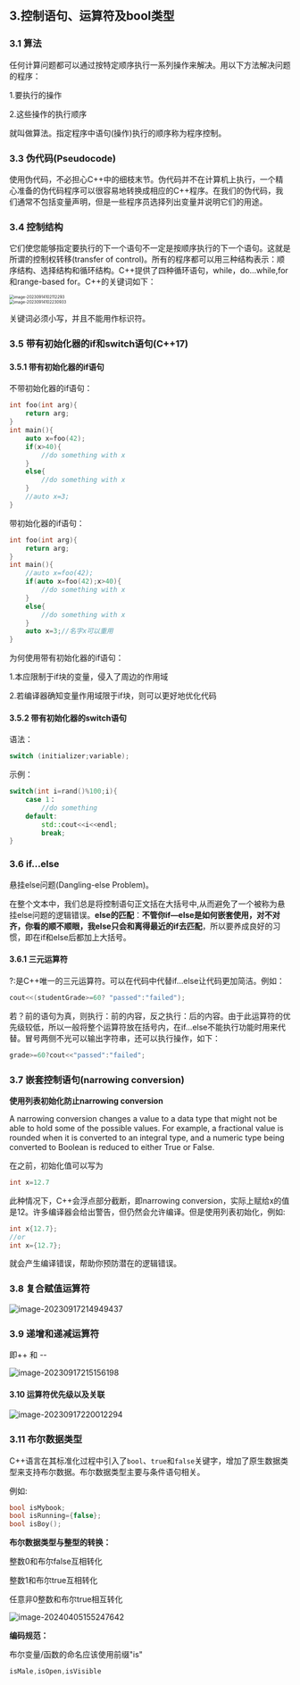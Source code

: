 ## 3.控制语句、运算符及bool类型

### 3.1 算法

任何计算问题都可以通过按特定顺序执行一系列操作来解决。用以下方法解决问题的程序：

1.要执行的操作

2.这些操作的执行顺序

就叫做算法。指定程序中语句(操作)执行的顺序称为程序控制。

### 3.3 伪代码(Pseudocode)

使用伪代码，不必担心C++中的细枝末节。伪代码并不在计算机上执行，一个精心准备的伪代码程序可以很容易地转换成相应的C++程序。在我们的伪代码，我们通常不包括变量声明，但是一些程序员选择列出变量并说明它们的用途。

### 3.4 控制结构

它们使您能够指定要执行的下一个语句不一定是按顺序执行的下一个语句。这就是所谓的控制权转移(transfer of control)。所有的程序都可以用三种结构表示：顺序结构、选择结构和循环结构。C++提供了四种循环语句，while，do...while,for和range-based for。C++的关键词如下：

<div>
<img src="C:\Users\22364\AppData\Roaming\Typora\typora-user-images\image-20230914102112293.png" alt="image-20230914102112293" style="zoom:50%;" />
</div>


<div>
<img src="C:\Users\22364\AppData\Roaming\Typora\typora-user-images\image-20230914102230933.png" alt="image-20230914102230933" style="zoom:50%;" />
</div>


关键词必须小写，并且不能用作标识符。

### 3.5 带有初始化器的if和switch语句(C++17)

#### 3.5.1 带有初始化器的if语句

不带初始化器的if语句：

```cpp
int foo(int arg){
	return arg;
}
int main(){
	auto x=foo(42);
	if(x>40){
        //do something with x
    }
    else{
        //do something with x
    }
    //auto x=3;
}
```

带初始化器的if语句：

```cpp
int foo(int arg){
	return arg;
}
int main(){
	//auto x=foo(42);
	if(auto x=foo(42);x>40){
        //do something with x
    }
    else{
        //do something with x
    }
    auto x=3;//名字x可以重用
}
```

为何使用带有初始化器的if语句：

1.本应限制于if块的变量，侵入了周边的作用域

2.若编译器确知变量作用域限于if块，则可以更好地优化代码

#### 3.5.2 带有初始化器的switch语句

语法：

```cpp
switch (initializer;variable);
```

示例：

```cpp
switch(int i=rand()%100;i){
	case 1：
        //do something
    default:
        std::cout<<i<<endl;
        break;
}
```



### 3.6 if...else

悬挂else问题(Dangling-else Problem)。

在整个文本中，我们总是将控制语句正文括在大括号中,从而避免了一个被称为悬挂else问题的逻辑错误。**else的匹配**：**不管你if—else是如何嵌套使用，对不对齐，你看的顺不顺眼，我else只会和离得最近的if去匹配**，所以要养成良好的习惯，即在if和else后都加上大括号。

#### 3.6.1 三元运算符

?:是C++唯一的三元运算符。可以在代码中代替if...else让代码更加简洁。例如：

```c++
cout<<(studentGrade>=60? "passed":"failed");
```

若？前的语句为真，则执行：前的内容，反之执行：后的内容。由于此运算符的优先级较低，所以一般将整个运算符放在括号内，在if...else不能执行功能时用来代替。冒号两侧不光可以输出字符串，还可以执行操作，如下：

```c++
grade>=60?cout<<"passed":"failed";
```



### 3.7 嵌套控制语句(narrowing conversion)

**使用列表初始化防止narrowing conversion**

A narrowing conversion changes a value to a data type that might not be able to hold some of the possible values. For example, a fractional value is rounded when it is converted to an integral type, and a numeric type being converted to Boolean is reduced to either True or False.

在之前，初始化值可以写为

```c++
int x=12.7
```

此种情况下，C++会浮点部分截断，即narrowing conversion，实际上赋给x的值是12。许多编译器会给出警告，但仍然会允许编译。但是使用列表初始化，例如:

```c++
int x{12.7};
//or
int x={12.7};
```

就会产生编译错误，帮助你预防潜在的逻辑错误。

### 3.8 复合赋值运算符

![image-20230917214949437](C:\Users\22364\AppData\Roaming\Typora\typora-user-images\image-20230917214949437.png)

### 3.9 递增和递减运算符

即++ 和 --

![image-20230917215156198](C:\Users\22364\AppData\Roaming\Typora\typora-user-images\image-20230917215156198.png)

#### 3.10 运算符优先级以及关联

![image-20230917220012294](C:\Users\22364\AppData\Roaming\Typora\typora-user-images\image-20230917220012294.png)

### 3.11 布尔数据类型

 C++语言在其标准化过程中引入了`bool`、`true`和`false`关键字，增加了原生数据类型来支持布尔数据。布尔数据类型主要与条件语句相关。

例如:

```cpp
bool isMybook;
bool isRunning={false};
bool isBoy();
```

**‍布尔数据类型与整型的转换：**

整数0和布尔false互相转化

整数1和布尔true互相转化

任意非0整数和布尔true相互转化

![image-20240405155247642](C:\Users\22364\AppData\Roaming\Typora\typora-user-images\image-20240405155247642.png)

**编码规范：**

布尔变量/函数的命名应该使用前缀"is"

```cpp
isMale,isOpen,isVisible
```

‍